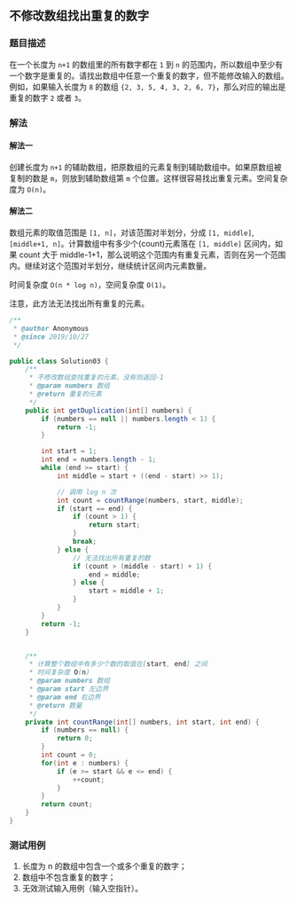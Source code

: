 ## 不修改数组找出重复的数字

### 题目描述
在一个长度为 `n+1` 的数组里的所有数字都在 `1` 到 `n` 的范围内，所以数组中至少有一个数字是重复的。请找出数组中任意一个重复的数字，但不能修改输入的数组。例如，如果输入长度为 `8` 的数组 `{2, 3, 5, 4, 3, 2, 6, 7}`，那么对应的输出是重复的数字 `2` 或者 `3`。


### 解法
#### 解法一
创建长度为 `n+1` 的辅助数组，把原数组的元素复制到辅助数组中。如果原数组被复制的数是 `m`，则放到辅助数组第 `m` 个位置。这样很容易找出重复元素。空间复杂度为 `O(n)`。

#### 解法二
数组元素的取值范围是 `[1, n]`，对该范围对半划分，分成 `[1, middle]`, `[middle+1, n]`。计算数组中有多少个(count)元素落在 `[1, middle]` 区间内，如果 count 大于 middle-1+1，那么说明这个范围内有重复元素，否则在另一个范围内。继续对这个范围对半划分，继续统计区间内元素数量。

时间复杂度 `O(n * log n)`，空间复杂度 `O(1)`。

注意，此方法无法找出所有重复的元素。

```java
/**
 * @author Anonymous
 * @since 2019/10/27
 */

public class Solution03 {
    /**
     * 不修改数组查找重复的元素，没有则返回-1
     * @param numbers 数组
     * @return 重复的元素
     */
    public int getDuplication(int[] numbers) {
        if (numbers == null || numbers.length < 1) {
            return -1;
        }

        int start = 1;
        int end = numbers.length - 1;
        while (end >= start) {
            int middle = start + ((end - start) >> 1);

            // 调用 log n 次
            int count = countRange(numbers, start, middle);
            if (start == end) {
                if (count > 1) {
                    return start;
                }
                break;
            } else {
                // 无法找出所有重复的数
                if (count > (middle - start) + 1) {
                    end = middle;
                } else {
                    start = middle + 1;
                }
            }
        }
        return -1;
    }


    /**
     * 计算整个数组中有多少个数的取值在[start, end] 之间
     * 时间复杂度 O(n)
     * @param numbers 数组
     * @param start 左边界
     * @param end 右边界
     * @return 数量
     */
    private int countRange(int[] numbers, int start, int end) {
        if (numbers == null) {
            return 0;
        }
        int count = 0;
        for(int e : numbers) {
            if (e >= start && e <= end) {
                ++count;
            }
        }
        return count;
    }
}
```

### 测试用例
1. 长度为 n 的数组中包含一个或多个重复的数字；
2. 数组中不包含重复的数字；
3. 无效测试输入用例（输入空指针）。